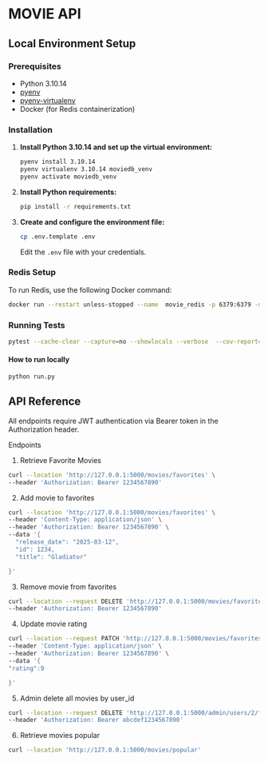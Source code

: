 # MOVIE API

## Local Environment Setup

### Prerequisites

- Python 3.10.14
- [pyenv](https://github.com/pyenv/pyenv)
- [pyenv-virtualenv](https://github.com/pyenv/pyenv-virtualenv)
- Docker (for Redis containerization)

### Installation

1. **Install Python 3.10.14 and set up the virtual environment:**

    ```bash
    pyenv install 3.10.14
    pyenv virtualenv 3.10.14 moviedb_venv
    pyenv activate moviedb_venv
    ```

2. **Install Python requirements:**

    ```bash
    pip install -r requirements.txt
    ```

3. **Create and configure the environment file:**

    ```bash
    cp .env.template .env
    ```

    Edit the `.env` file with your credentials.

### Redis Setup

To run Redis, use the following Docker command:

```bash
docker run --restart unless-stopped --name  movie_redis -p 6379:6379 -d redis:7.0-alpine
```

### Running Tests
```bash
pytest --cache-clear --capture=no --showlocals --verbose  --cov-report=html
```

#### How to run locally

 ```bash
python run.py
```

## API Reference
All endpoints require JWT authentication via Bearer token in the Authorization header.

Endpoints


1. Retrieve Favorite Movies
```bash
curl --location 'http://127.0.0.1:5000/movies/favorites' \
--header 'Authorization: Bearer 1234567890'
```

2. Add movie to favorites
```bash
curl --location 'http://127.0.0.1:5000/movies/favorites' \
--header 'Content-Type: application/json' \
--header 'Authorization: Bearer 1234567890' \
--data '{
  "release_date": "2025-03-12",
  "id": 1234,
  "title": "Gladiator"

}'
```

3. Remove movie from favorites
```bash
curl --location --request DELETE 'http://127.0.0.1:5000/movies/favorites/3423' \
--header 'Authorization: Bearer 1234567890'
```

4. Update movie rating
```bash
curl --location --request PATCH 'http://127.0.0.1:5000/movies/favorites/343245323' \
--header 'Content-Type: application/json' \
--header 'Authorization: Bearer 1234567890' \
--data '{
"rating":9

}'
```

5. Admin delete all movies by user_id
```bash
curl --location --request DELETE 'http://127.0.0.1:5000/admin/users/2/favorites' \
--header 'Authorization: Bearer abcdef1234567890'
```

6. Retrieve movies popular
```bash
curl --location 'http://127.0.0.1:5000/movies/popular'
```